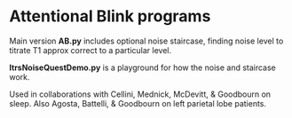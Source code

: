 Attentional Blink programs
============================

Main version **AB.py** includes optional noise staircase, finding noise level to titrate T1 approx correct to a particular level.

**ltrsNoiseQuestDemo.py** is a playground for how the noise and staircase work. 

Used in collaborations with Cellini, Mednick, McDevitt, & Goodbourn on sleep. Also Agosta, Battelli, & Goodbourn on left parietal lobe patients.